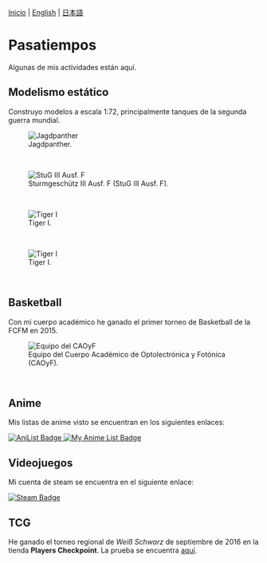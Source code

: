 [Inicio](indexesp.md) \| [English](hobbies.md)  \| [日本語](indexjp.md)

# Pasatiempos

Algunas de mis actividades están aquí.

## Modelismo estático

Construyo modelos a escala 1:72, principalmente tanques de la segunda guerra mundial.

<figure>
  <img
  src="https://imgur.com/eKlDcF7.jpg"
  alt="Jagdpanther">
  <figcaption>
  Jagdpanther.
  </figcaption>
</figure>
<br>

<figure>
  <img
  src="https://imgur.com/r4DFJAA.jpg"
  alt="StuG III Ausf. F">
  <figcaption>
  Sturmgeschütz III Ausf. F (StuG III Ausf. F).
  </figcaption>
</figure>
<br>

<figure>
  <img
  src="https://imgur.com/RVRM75Q.jpg"
  alt="Tiger I">
  <figcaption>
  Tiger I.
  </figcaption>
</figure>
<br>

<figure>
  <img
  src="https://imgur.com/6PMOXKG.jpg"
  alt="Tiger I">
  <figcaption>
  Tiger I.
  </figcaption>
</figure>
<br>

## Basketball

Con mi cuerpo académico he ganado el primer torneo de Basketball de la FCFM en 2015.

<figure>
  <img
  src="https://imgur.com/OwuwQCZ.jpg"
  alt="Equipo del CAOyF">
  <figcaption>
  Equipo del Cuerpo Académico de Optolectrónica y Fotónica (CAOyF).
  </figcaption>
</figure>
<br>

## Anime

Mis listas de anime visto se encuentran en los siguientes enlaces:

<div id="badges_anime">
<a href="https://anilist.co/user/DavidSA06/">
    <img src="https://img.shields.io/badge/AniList-02A9FF?style=for-the-badge&logo=AniList&logoColor=white" alt="AniList Badge"/>
  </a>
  <a href="https://myanimelist.net/profile/DavidSA06">
    <img src="https://img.shields.io/badge/Myanimelist-2E51A2?style=for-the-badge&logo=myanimelist&logoColor=white" alt="My Anime List Badge"/>
  </a>
</div>

## Videojuegos

Mi cuenta de steam se encuentra en el siguiente enlace:

<div id="badges_games">
  <a href="https://steamcommunity.com/profiles/76561198045571750/">
    <img src="https://img.shields.io/badge/Steam-000000?style=for-the-badge&logo=steam&logoColor=white" alt="Steam Badge"/>
  </a>
</div>

## TCG

He ganado el torneo regional de *Weiß Schwarz* de septiembre de 2016 en la tienda **Players Checkpoint**. La prueba se encuentra [aquí](https://goo.gl/maps/3wHKTgP4pMBYeRW18).
